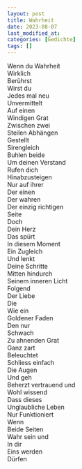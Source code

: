 ```yaml
---
layout: post
title: Wahrheit
date: 2023-08-07
last_modified_at:
categories: [Gedichte]
tags: []
---
```


Wenn du
Wahrheit  
Wirklich  
Berührst   
Wirst du  
Jedes mal neu  
Unvermittelt  
Auf einen  
Windigen Grat  
Zwischen zwei  
Steilen Abhängen  
Gestellt  
Sirengleich  
Buhlen beide  
Um deinen Verstand  
Rufen dich  
Hinabzusteigen  
Nur auf ihrer  
Der einen  
Der wahren  
Der einzig richtigen  
Seite  
Doch  
Dein Herz  
Das spürt  
In diesem Moment  
Ein Zugleich  
Und lenkt  
Deine Schritte  
Mitten hindurch  
Seinem inneren Licht  
Folgend  
Der Liebe  
Die  
Wie ein  
Goldener Faden  
Den nur  
Schwach  
Zu ahnenden Grat  
Ganz zart  
Beleuchtet  
Schliess einfach  
Die Augen  
Und geh  
Beherzt vertrauend und  
Wohl wissend  
Dass dieses  
Unglaubliche Leben  
Nur Funktioniert  
Wenn  
Beide Seiten  
Wahr sein und  
In dir  
Eins werden  
Dürfen